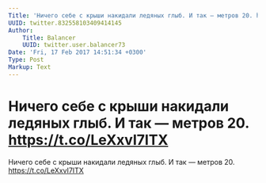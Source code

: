 ```yaml
---
Title: 'Ничего себе с крыши накидали ледяных глыб. И так — метров 20. https://t.co/LeXxvI7ITX'
UUID: twitter.832558103409414145
Author:
    Title: Balancer
    UUID: twitter.user.balancer73
Date: 'Fri, 17 Feb 2017 14:51:34 +0300'
Type: Post
Markup: Text
---
```


# Ничего себе с крыши накидали ледяных глыб. И так — метров 20. https://t.co/LeXxvI7ITX

Ничего себе с крыши накидали ледяных глыб. И так — метров
20. https://t.co/LeXxvI7ITX